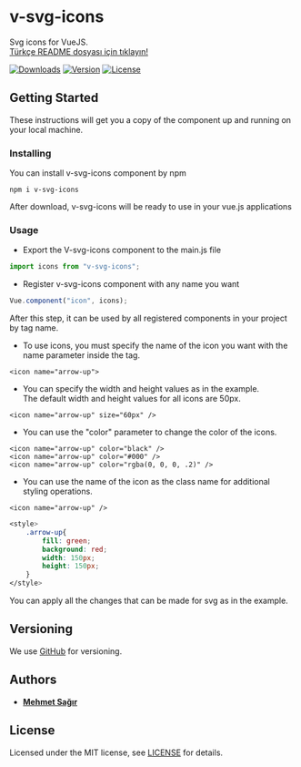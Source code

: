 # v-svg-icons

Svg icons for VueJS. <br>
[Türkçe README dosyası için tıklayın!](https://github.com/mehmetsagir/v-svg-icons/blob/master/trREADME.md)

<p>
  <a href="https://www.npmjs.com/package/v-svg-icons"><img src="https://img.shields.io/npm/dm/v-svg-icons.svg?sanitize=true" alt="Downloads"></a>
  <a href="https://www.npmjs.com/package/v-svg-icons"><img src="https://img.shields.io/npm/v/v-svg-icons.svg?sanitize=true" alt="Version"></a>
  <a href="https://www.npmjs.com/package/v-svg-icons"><img src="https://img.shields.io/npm/l/v-svg-icons.svg?sanitize=true" alt="License"></a>
</p>

## Getting Started

These instructions will get you a copy of the component up and running on your local machine.

### Installing

You can install v-svg-icons component by npm

```shell
npm i v-svg-icons
```

After download, v-svg-icons will be ready to use in your vue.js applications

### Usage

- Export the V-svg-icons component to the main.js file

```js
import icons from "v-svg-icons";
```

- Register v-svg-icons component with any name you want

```js
Vue.component("icon", icons);
```

After this step, it can be used by all registered components in your project by tag name.

- To use icons, you must specify the name of the icon you want with the name parameter inside the <icon name = "" /> tag.

```vue
<icon name="arrow-up">
```

- You can specify the width and height values as in the example.
  <br>
  The default width and height values for all icons are 50px.

```vue
<icon name="arrow-up" size="60px" />
```

- You can use the "color" parameter to change the color of the icons.

```vue
<icon name="arrow-up" color="black" />
<icon name="arrow-up" color="#000" />
<icon name="arrow-up" color="rgba(0, 0, 0, .2)" />
```

- You can use the name of the icon as the class name for additional styling operations.

```vue
<icon name="arrow-up" />
```

```css
<style>
    .arrow-up{
        fill: green;
        background: red;
        width: 150px;
        height: 150px;
    }
</style>
```

You can apply all the changes that can be made for svg as in the example.

## Versioning

We use [GitHub](https://github.com/mehmetsagir/v-svg-icons) for versioning.

## Authors

- **[Mehmet Sağır](https://github.com/mehmetsagir)**

## License

Licensed under the MIT license, see [LICENSE](https://github.com/mehmetsagir/v-svg-icons/blob/master/LICENSE) for details.

